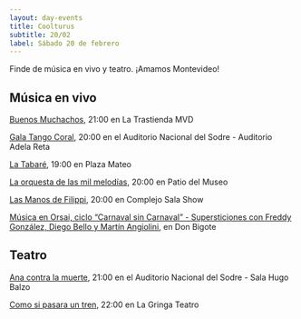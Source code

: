 ```yaml
---
layout: day-events
title: Coolturus
subtitle: 20/02
label: Sábado 20 de febrero
---
```

Finde de música en vivo y teatro. ¡Amamos Montevideo!

## Música en vivo

[Buenos Muchachos](https://www.latrastienda.com.uy/), 21:00 en La Trastienda MVD

[Gala Tango Coral](https://sodre.gub.uy/evento/gala-tango-coral/2021-02-19/), 20:00 en el Auditorio Nacional del Sodre - Auditorio Adela Reta

[La Tabaré](https://instagram.com/plazamateouy?igshid=zwiylcrx99sq), 19:00 en Plaza Mateo

[La orquesta de las mil melodías](https://www.instagram.com/saladelmuseo/), 20:00 en Patio del Museo

[Las Manos de Filippi](https://instagram.com/csalashow?igshid=1a5lxhedu19cl), 20:00 en Complejo Sala Show

[Música en Orsai, ciclo “Carnaval sin Carnaval” - Supersticiones con Freddy González, Diego Bello y Martín Angiolini](https://instagram.com/restaurantedonbigote?igshid=164zq44egnbtq), en Don Bigote

## Teatro

[Ana contra la muerte](https://www.tickantel.com.uy/inicio/espectaculo/40009531/espectaculo/Ana%20contra%20la%20muerte?2), 21:00 en el Auditorio Nacional del Sodre - Sala Hugo Balzo

[Como si pasara un tren](https://www.instagram.com/lagringateatro/?hl=es), 22:00 en La Gringa Teatro


